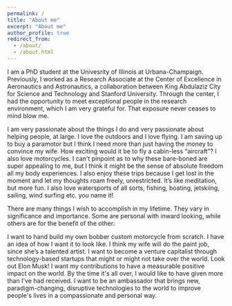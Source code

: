 ```yaml
---
permalink: /
title: "About me"
excerpt: "About me"
author_profile: true
redirect_from: 
  - /about/
  - /about.html
---
```



I am a PhD student at the Univesrity of Illinois at Urbana-Champaign. Previously, I worked as a Research Associate at the Center of Excellence in Aeronautics and Astronautics, a collaboration between King Abdulaziz City for Science and Technology and Stanford University. Through the center, I had the opportunity to meet exceptional people in the research environment, which I am very grateful for. That exposure never ceases to mind blow me.

I am very passionate about the things I do and very passionate about helping people, at large. I love the outdoors and I love flying. I am saving up to buy a paramotor but I think I need more than just having the money to convince my wife. How exciting would it be to fly a cabin-less “aircraft”? I also love motorcycles. I can't pinpoint as to why these bare-boned are super appealing to me, but I think it might be the sense of absolute freedom all my body experiences. I also enjoy these trips because I get lost in the moment and let my thoughts roam freely, unrestricted. It’s like meditation, but more fun. I also love watersports of all sorts, fishing, boating, jetskiing, sailing, wind surfing etc. you name it!

There are many things I wish to accomplish in my lifetime. They vary in significance and importance. Some are personal with inward looking, while others are for the benefit of the other:

I want to hand build my own bobber custom motorcycle from scratch. I have an idea of how I want it to look like. I think my wife will do the paint job, since she’s a talented artist.
I want to become a venture capitalist through technology-based startups that might or might not take over the world. Look out Elon Musk!
I want my contributions to have a measurable positive impact on the world. By the time it's all over, I would like to have given more than I've had received. I want to be an ambassador that brings new, paradigm-changing, disruptive technologies to the world to improve people's lives in a compassionate and personal way.
